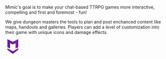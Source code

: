 Mimic's goal is to make your chat-based TTRPG games more interactive, compelling and first and foremost - fun!

We give dungeon masters the tools to plan and post enchanced content like maps, handouts and galleries. Players can add a level of customization into their game with unique icons and damage effects.

![alt text](https://github.com/adam-p/markdown-here/raw/master/src/common/images/icon48.png "Logo Title Text 1")
